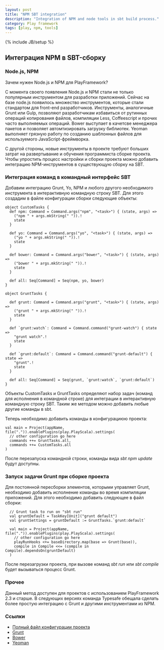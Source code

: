 ```yaml
---
layout: post
title: "NPM SBT integration"
description: "Integration of NPM and node tools in sbt build process."
category: Play framework
tags: [play, npm, tools]
---
```

{% include JB/setup %}

## Интеграция NPM в SBT-сборку

### Node.js, NPM

Зачем нужен Node.js и NPM для PlayFramework?

С момента своего появления Node.js и NPM стали не только популярным инструментом для разработки приложений.
Сейчас на базе node.js появилось множество инструментов, которые стали стандартом для front-end разработчиков.
Инструменты, аналогичные Grunt или Gulp, позволяют разработчикам избавиться от рутинных операций копирования файлов, компиляции Less, Coffeescript и прочих часто выполняемых операций.
Bower выступает в качетсве менеджера пакетов и позволяет автомтизировать загрузку библиотек.
Yeoman выполняет грязную работу по созданию шаблонных файлов для используемого JavaScript-фреймворка.

С другой стороны, новые инструменты в проекте требуют больших затрат на развертывание и обучения программиста сборке проекта.
Чтобы упростить процесс настройки и сборки проекта можно добавить интеграцию NPM-инструментов в существующую сборку на SBT.

### Интеграция команд в командный интерфейс SBT

Добавим интеграцию Grunt, Yo, NPM и любого другого необходимого инструмента в интерактивную командную строку SBT.
Для этого создадим в файле конфигурации сборки следующие объекты:

    object CustomTasks {
      def npm: Command = Command.args("npm", "<task>") { (state, args) =>
        ("npm " + args.mkString(" ")).!
        state
      }

      def yo: Command = Command.args("yo", "<task>") { (state, args) =>
        ("yo " + args.mkString(" ")).!
        state
      }

      def bower: Command = Command.args("bower", "<task>") { (state, args) =>
        ("bower " + args.mkString(" ")).!
        state
      }

      def all: Seq[Command] = Seq(npm, yo, bower)
    }

    object GruntTasks {

      def grunt: Command = Command.args("grunt", "<task>") { (state, args) =>
        ("grunt " + args.mkString(" ")).!
        state
      }

      def `grunt:watch`: Command = Command.command("grunt-watch") { state =>
        "grunt watch".!
        state
      }

      def `grunt:default`: Command = Command.command("grunt-default") { state =>
        "grunt".!
        state
      }

      def all: Seq[Command] = Seq(grunt, `grunt:watch`, `grunt:default`)
    }

Объекты CustomTasks и GruntTasks определяют набор задач (команд для исполнения в командной строке) для интеграции в интерактивную командную строку SBT.
Таким же методом можно добавить любые другие команды в sbt.

Теперь необходимо добавить команды в конфигурациюю проекта:

    val main = Project(appName, file(".")).enablePlugins(play.PlayScala).settings(
      // other configuration go here
      commands ++= GruntTasks.all,
      commands ++= CustomTasks.all
    )

После перезапуска командной строки, команды вида *sbt npm update* будут доступны.

### Запуск задачи Grunt при сборке проекта

Для постоянной пересборки элементов, которыми управляет Grunt, необходимо добавить исполнение команды во время компиляции приложений.
Для этого необходимо добавить следующее в файл сборки:

      // Grunt task to run on "sbt run"
      val gruntDefault = TaskKey[Unit]("grunt default")
      val gruntSettings = gruntDefault := GruntTasks.`grunt:default`

      val main = Project(appName, file(".")).enablePlugins(play.PlayScala).settings(
        // other configuration go here
        playRunHooks <+= baseDirectory.map(base => Grunt(base)),
        compile in Compile <<= (compile in Compile).dependsOn(gruntDefault)
      )

После перезагрузки проекта, при вызове команд _sbt run_ или _sbt compile_ будет вызываться процесс Grunt.

### Прочее

Данный метод доступен для проектов с использованием PlayFramework 2.3 и старше. В следующих версиях команда Typesafe обещала сделать более простую интеграцию с Grunt и другими инструментами из NPM.

### Ссылки

* [Полный файл конфигурации проекта](https://gist.github.com/Axblade/1b1d4d9e79df1cee7dfc)
* [Grunt](http://gruntjs.com/)
* [Bower](http://bower.io/)
* [Yeoman](http://yeoman.io/)

